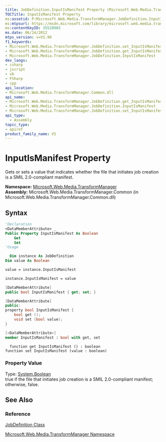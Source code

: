 ```yaml
---
title: JobDefinition.InputIsManifest Property (Microsoft.Web.Media.TransformManager)
TOCTitle: InputIsManifest Property
ms:assetid: P:Microsoft.Web.Media.TransformManager.JobDefinition.InputIsManifest
ms:mtpsurl: https://msdn.microsoft.com/library/microsoft.web.media.transformmanager.jobdefinition.inputismanifest(v=VS.90)
ms:contentKeyID: 35520903
ms.date: 06/14/2012
mtps_version: v=VS.90
f1_keywords:
- Microsoft.Web.Media.TransformManager.JobDefinition.set_InputIsManifest
- Microsoft.Web.Media.TransformManager.JobDefinition.get_InputIsManifest
- Microsoft.Web.Media.TransformManager.JobDefinition.InputIsManifest
dev_langs:
- csharp
- jscript
- vb
- FSharp
- cpp
api_location:
- Microsoft.Web.Media.TransformManager.Common.dll
api_name:
- Microsoft.Web.Media.TransformManager.JobDefinition.get_InputIsManifest
- Microsoft.Web.Media.TransformManager.JobDefinition.InputIsManifest
- Microsoft.Web.Media.TransformManager.JobDefinition.set_InputIsManifest
api_type:
  - Assembly
topic_type:
- apiref
product_family_name: VS
---
```


# InputIsManifest Property

Gets or sets a value that indicates whether the file that initiates job creation is a SMIL 2.0-compliant manifest.

**Namespace:**  [Microsoft.Web.Media.TransformManager](microsoft-web-media-transformmanager-namespace.md)  
**Assembly:**  Microsoft.Web.Media.TransformManager.Common (in Microsoft.Web.Media.TransformManager.Common.dll)

## Syntax

```vb
'Declaration
<DataMemberAttribute> _
Public Property InputIsManifest As Boolean
    Get
    Set
'Usage

  Dim instance As JobDefinition
Dim value As Boolean

value = instance.InputIsManifest

instance.InputIsManifest = value
```

```csharp
[DataMemberAttribute]
public bool InputIsManifest { get; set; }
```

```cpp
[DataMemberAttribute]
public:
property bool InputIsManifest {
    bool get ();
    void set (bool value);
}
```

``` fsharp
[<DataMemberAttribute>]
member InputIsManifest : bool with get, set
```

```jscript
  function get InputIsManifest () : boolean
function set InputIsManifest (value : boolean)
```

### Property Value

Type: [System.Boolean](https://msdn.microsoft.com/library/a28wyd50)  
true if the file that initiates job creation is a SMIL 2.0-compliant manifest; otherwise, false.  

## See Also

### Reference

[JobDefinition Class](jobdefinition-class-microsoft-web-media-transformmanager.md)

[Microsoft.Web.Media.TransformManager Namespace](microsoft-web-media-transformmanager-namespace.md)
